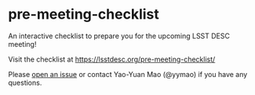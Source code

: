 # pre-meeting-checklist

An interactive checklist to prepare you for the upcoming LSST DESC meeting!

Visit the checklist at https://lsstdesc.org/pre-meeting-checklist/

Please [open an issue](https://github.com/LSSTDESC/pre-meeting-checklist/issues)
or contact Yao-Yuan Mao (@yymao) if you have any questions.
